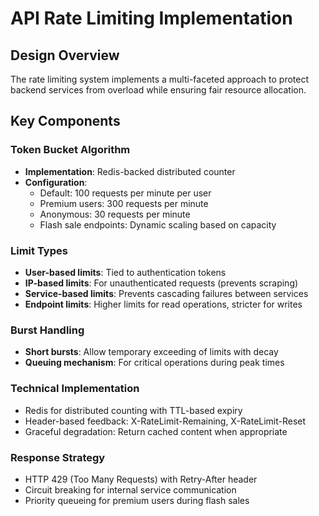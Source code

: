 # API Rate Limiting Implementation

## Design Overview

The rate limiting system implements a multi-faceted approach to protect backend services from overload while ensuring fair resource allocation.

## Key Components

### Token Bucket Algorithm
- **Implementation**: Redis-backed distributed counter
- **Configuration**: 
  - Default: 100 requests per minute per user
  - Premium users: 300 requests per minute
  - Anonymous: 30 requests per minute
  - Flash sale endpoints: Dynamic scaling based on capacity

### Limit Types
- **User-based limits**: Tied to authentication tokens
- **IP-based limits**: For unauthenticated requests (prevents scraping)
- **Service-based limits**: Prevents cascading failures between services
- **Endpoint limits**: Higher limits for read operations, stricter for writes

### Burst Handling
- **Short bursts**: Allow temporary exceeding of limits with decay
- **Queuing mechanism**: For critical operations during peak times

### Technical Implementation
- Redis for distributed counting with TTL-based expiry
- Header-based feedback: X-RateLimit-Remaining, X-RateLimit-Reset
- Graceful degradation: Return cached content when appropriate

### Response Strategy
- HTTP 429 (Too Many Requests) with Retry-After header
- Circuit breaking for internal service communication
- Priority queueing for premium users during flash sales